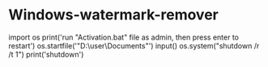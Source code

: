 # Windows-watermark-remover
import os
print('run "Activation.bat" file as admin, then press enter to restart')
os.startfile('"D:\\user\\Documents"')
input()
os.system("shutdown /r /t 1")
print('shutdown')
